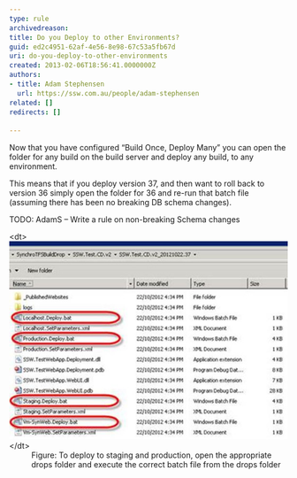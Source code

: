 ```yaml
---
type: rule
archivedreason: 
title: Do you Deploy to other Environments?
guid: ed2c4951-62af-4e56-8e98-67c53a5fb67d
uri: do-you-deploy-to-other-environments
created: 2013-02-06T18:56:41.0000000Z
authors:
- title: Adam Stephensen
  url: https://ssw.com.au/people/adam-stephensen
related: []
redirects: []

---
```


Now that you have configured “Build Once, Deploy Many” you can open the folder for any build on the build server and deploy any build, to any environment.

<!--endintro-->

This means that if you deploy version 37, and then want to roll back to version 36 simply open the folder for 36 and re-run that batch file (assuming there has been no breaking DB schema changes).

TODO: AdamS – Write a rule on non-breaking Schema changes
<dl class="image">&lt;dt&gt;<img src="deploy-other-environments.jpg" alt="">&lt;/dt&gt;<dd>Figure: To deploy to staging and production, open the appropriate drops folder and execute the correct batch file from the drops folder</dd></dl>
